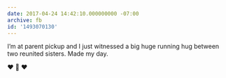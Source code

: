 ```yaml
---
date: 2017-04-24 14:42:10.000000000 -07:00
archive: fb
id: '1493070130'
---
```


I’m at parent pickup and I just witnessed a big huge running hug between two reunited sisters. Made my day.

❤️ 👯 ❤️
